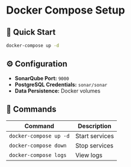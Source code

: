 # Docker Compose Setup  

## **🚀 Quick Start**  
```bash
docker-compose up -d
```

## **⚙️ Configuration**  
- **SonarQube Port:** `9000`  
- **PostgreSQL Credentials:** `sonar/sonar`  
- **Data Persistence:** Docker volumes  

## **📜 Commands**  
| Command | Description |
|---------|-------------|
| `docker-compose up -d` | Start services |
| `docker-compose down` | Stop services |
| `docker-compose logs` | View logs |